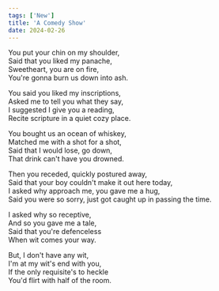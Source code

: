 ```yaml
---
tags: ['New']
title: 'A Comedy Show'
date: 2024-02-26
---
```


You put your chin on my shoulder,  
Said that you liked my panache,  
Sweetheart, you are on fire,  
You're gonna burn us down into ash.

You said you liked my inscriptions,  
Asked me to tell you what they say,  
I suggested I give you a reading,  
Recite scripture in a quiet cozy place.

You bought us an ocean of whiskey,  
Matched me with a shot for a shot,  
Said that I would lose, go down,  
That drink can't have you drowned.

Then you receded, quickly postured away,  
Said that your boy couldn't make it out here today,  
I asked why approach me, you gave me a hug,  
Said you were so sorry, just got caught up in passing the time.

I asked why so receptive,  
And so you gave me a tale,  
Said that you're defenceless  
When wit comes your way.

But, I don't have any wit,  
I'm at my wit's end with you,  
If the only requisite's to heckle  
You'd flirt with half of the room.
